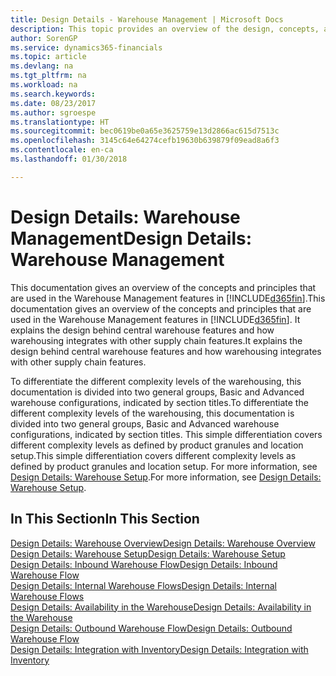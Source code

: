 ```yaml
---
title: Design Details - Warehouse Management | Microsoft Docs
description: This topic provides an overview of the design, concepts, and principles behind the Warehouse Management features in Finance and Operations, Business edition.
author: SorenGP
ms.service: dynamics365-financials
ms.topic: article
ms.devlang: na
ms.tgt_pltfrm: na
ms.workload: na
ms.search.keywords: 
ms.date: 08/23/2017
ms.author: sgroespe
ms.translationtype: HT
ms.sourcegitcommit: bec0619be0a65e3625759e13d2866ac615d7513c
ms.openlocfilehash: 3145c64e64274cefb19630b639879f09ead8a6f3
ms.contentlocale: en-ca
ms.lasthandoff: 01/30/2018

---
```

# <a name="design-details-warehouse-management"></a><span data-ttu-id="ccf6c-103">Design Details: Warehouse Management</span><span class="sxs-lookup"><span data-stu-id="ccf6c-103">Design Details: Warehouse Management</span></span>
<span data-ttu-id="ccf6c-104">This documentation gives an overview of the concepts and principles that are used in the Warehouse Management features in [!INCLUDE[d365fin](includes/d365fin_md.md)].</span><span class="sxs-lookup"><span data-stu-id="ccf6c-104">This documentation gives an overview of the concepts and principles that are used in the Warehouse Management features in [!INCLUDE[d365fin](includes/d365fin_md.md)].</span></span> <span data-ttu-id="ccf6c-105">It explains the design behind central warehouse features and how warehousing integrates with other supply chain features.</span><span class="sxs-lookup"><span data-stu-id="ccf6c-105">It explains the design behind central warehouse features and how warehousing integrates with other supply chain features.</span></span>  

<span data-ttu-id="ccf6c-106">To differentiate the different complexity levels of the warehousing, this documentation is divided into two general groups, Basic and Advanced warehouse configurations, indicated by section titles.</span><span class="sxs-lookup"><span data-stu-id="ccf6c-106">To differentiate the different complexity levels of the warehousing, this documentation is divided into two general groups, Basic and Advanced warehouse configurations, indicated by section titles.</span></span> <span data-ttu-id="ccf6c-107">This simple differentiation covers different complexity levels as defined by product granules and location setup.</span><span class="sxs-lookup"><span data-stu-id="ccf6c-107">This simple differentiation covers different complexity levels as defined by product granules and location setup.</span></span> <span data-ttu-id="ccf6c-108">For more information, see [Design Details: Warehouse Setup](design-details-warehouse-setup.md).</span><span class="sxs-lookup"><span data-stu-id="ccf6c-108">For more information, see [Design Details: Warehouse Setup](design-details-warehouse-setup.md).</span></span>  

## <a name="in-this-section"></a><span data-ttu-id="ccf6c-109">In This Section</span><span class="sxs-lookup"><span data-stu-id="ccf6c-109">In This Section</span></span>  
[<span data-ttu-id="ccf6c-110">Design Details: Warehouse Overview</span><span class="sxs-lookup"><span data-stu-id="ccf6c-110">Design Details: Warehouse Overview</span></span>](design-details-warehouse-overview.md)  
[<span data-ttu-id="ccf6c-111">Design Details: Warehouse Setup</span><span class="sxs-lookup"><span data-stu-id="ccf6c-111">Design Details: Warehouse Setup</span></span>](design-details-warehouse-setup.md)  
[<span data-ttu-id="ccf6c-112">Design Details: Inbound Warehouse Flow</span><span class="sxs-lookup"><span data-stu-id="ccf6c-112">Design Details: Inbound Warehouse Flow</span></span>](design-details-inbound-warehouse-flow.md)  
[<span data-ttu-id="ccf6c-113">Design Details: Internal Warehouse Flows</span><span class="sxs-lookup"><span data-stu-id="ccf6c-113">Design Details: Internal Warehouse Flows</span></span>](design-details-internal-warehouse-flows.md)  
[<span data-ttu-id="ccf6c-114">Design Details: Availability in the Warehouse</span><span class="sxs-lookup"><span data-stu-id="ccf6c-114">Design Details: Availability in the Warehouse</span></span>](design-details-availability-in-the-warehouse.md)  
[<span data-ttu-id="ccf6c-115">Design Details: Outbound Warehouse Flow</span><span class="sxs-lookup"><span data-stu-id="ccf6c-115">Design Details: Outbound Warehouse Flow</span></span>](design-details-outbound-warehouse-flow.md)  
[<span data-ttu-id="ccf6c-116">Design Details: Integration with Inventory</span><span class="sxs-lookup"><span data-stu-id="ccf6c-116">Design Details: Integration with Inventory</span></span>](design-details-integration-with-inventory.md)

